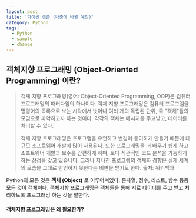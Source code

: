 ```yaml
---
layout: post
title: '파이썬 샘플 (나중에 바뀔 예정)'
category: Python
tags:
  - Python
  - sample
  - change
---
```


## 객체지향 프로그래밍 (Object-Oriented Programming) 이란?

>객체 지향 프로그래밍(영어: Object-Oriented Programming, OOP)은 컴퓨터 프로그래밍의 패러다임의 하나이다. 객체 지향 프로그래밍은 컴퓨터 프로그램을 명령어의 목록으로 보는 시각에서 벗어나 여러 개의 독립된 단위, 즉 "객체"들의 모임으로 파악하고자 하는 것이다. 각각의 객체는 메시지를 주고받고, 데이터를 처리할 수 있다.
>
>객체 지향 프로그래밍은 프로그램을 유연하고 변경이 용이하게 만들기 때문에 대규모 소프트웨어 개발에 많이 사용된다. 또한 프로그래밍을 더 배우기 쉽게 하고 소프트웨어 개발과 보수를 간편하게 하며, 보다 직관적인 코드 분석을 가능하게 하는 장점을 갖고 있습니다. 그러나 지나친 프로그램의 객체화 경향은 실제 세계의 모습을 그대로 반영하지 못한다는 비판을 받기도 한다.
>출처: 위키백과

Python의 모든 것은 **객체 (Object)** 로 이루어져있다. 문자열, 정수, 리스트, 함수 등등 모든 것이 객체이다. 객체지향 프로그래밍은 객체들을 통해 서로 데이터를 주고 받고 처리하도록 프로그래밍 하는 것을 말한다.

#### 객체지향 프로그래밍은 왜 필요한가?
